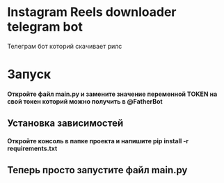 # Instagram Reels downloader telegram bot
Телеграм бот которий скачивает рилс

# Запуск
#### Откройте файл main.py и замените значение переменной TOKEN на свой токен которий можно получить в @FatherBot
## Установка зависимостей
#### Откройте консоль в папке проекта и напишите pip install -r requirements.txt
## Теперь просто запустите файл main.py

